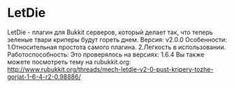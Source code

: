 # LetDie
LetDie - плагин для Bukkit серверов, который делает так, что теперь зеленые твари криперы будут гореть днем.
Версия: v2.0.0
Особенности:
1.Относительная простота самого плагина.
2.Легкость в использовании.
Работоспособность:
Это проверялось на версиях:
1.6.4
Вы также можете посмотреть тему на rubukkit.org: http://www.rubukkit.org/threads/mech-letdie-v2-0-pust-kripery-tozhe-gorjat-1-6-4-r2-0.98886/
